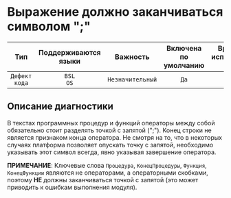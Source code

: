 # Выражение должно заканчиваться символом ";"

| Тип | Поддерживаются<br/>языки | Важность | Включена<br/>по умолчанию | Время на<br/>исправление (мин) | Тэги |
| :-: | :-: | :-: | :-: | :-: | :-: |
| `Дефект кода` | `BSL`<br/>`OS` | `Незначительный` | `Да` | `1` | `standard`<br/>`badpractice` |

<!-- Блоки выше заполняются автоматически, не трогать -->
## Описание диагностики

В текстах программных процедур и функций операторы между собой обязательно стоит разделять точкой с запятой (";"). Конец строки не является признаком конца оператора.
Не смотря на то, что в некоторых случаях платформа позволяет опускать точку с запятой, необходимо указывать этот символ всегда, явно указывая завершение оператора.

**ПРИМЕЧАНИЕ**: Ключевые слова `Процедура`, `КонецПроцедуры`, `Функция`, `КонецФункции` являются не операторами, а операторными скобками, поэтому **НЕ** должны заканчиваться точкой с запятой (это может приводить к ошибкам выполнения модуля).

